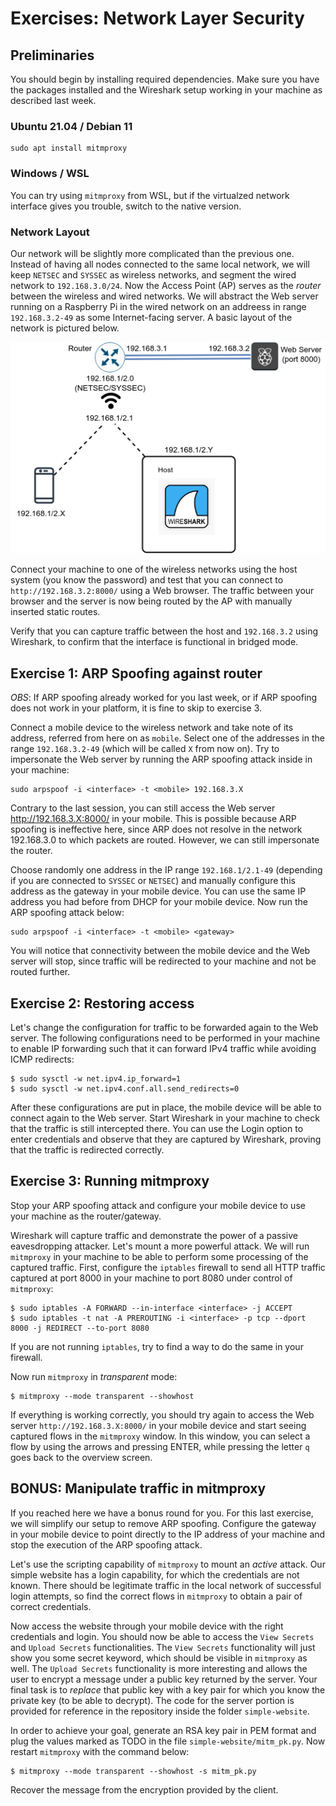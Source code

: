 # Exercises: Network Layer Security


## Preliminaries

You should begin by installing required dependencies. Make sure you have the packages installed and the Wireshark setup working in your machine as described last week.

### Ubuntu 21.04 / Debian 11

```
sudo apt install mitmproxy
```

### Windows / WSL

You can try using `mitmproxy` from WSL, but if the virtualzed network interface gives you trouble, switch to the native version.

### Network Layout

Our network will be slightly more complicated than the previous one. Instead of having all nodes connected to the same local network, we will keep `NETSEC` and `SYSSEC` as wireless networks, and segment the wired network to `192.168.3.0/24`. Now the Access Point (AP) serves as the _router_ between the wireless and wired networks. We will abstract the Web server running on a Raspberry Pi in the wired network on an addreess in range `192.168.3.2-49` as some Internet-facing server. A basic layout of the network is pictured below.

![image](https://github.com/dfaranha/netsec-e22-exercises/blob/main/05_network_layer_security/network-layout.png)

Connect your machine to one of the wireless networks using the host system (you know the password) and test that you can connect to `http://192.168.3.2:8000/` using a Web browser.
The traffic between your browser and the server is now being routed by the AP with manually inserted static routes.

Verify that you can capture traffic between the host and `192.168.3.2` using Wireshark, to confirm that the interface is functional in bridged mode.

## Exercise 1: ARP Spoofing against router

*OBS*: If ARP spoofing already worked for you last week, or if ARP spoofing does not work in your platform, it is fine to skip to exercise 3.

Connect a mobile device to the wireless network and take note of its address, referred from here on as `mobile`.
Select one of the addresses in the range `192.168.3.2-49` (which will be called `X` from now on).
Try to impersonate the Web server by running the ARP spoofing attack inside in your machine:

```
sudo arpspoof -i <interface> -t <mobile> 192.168.3.X
```

Contrary to the last session, you can still access the Web server http://192.168.3.X:8000/ in your mobile. This is possible because ARP spoofing is ineffective here, since ARP does not resolve in the network 192.168.3.0 to which packets are routed. However, we can still impersonate the router.

Choose randomly one address in the IP range `192.168.1/2.1-49` (depending if you are connected to `SYSSEC` or `NETSEC`) and manually configure this address as the gateway in your mobile device. You can use the same IP address you had before from DHCP for your mobile device. Now run the ARP spoofing attack below:

```
sudo arpspoof -i <interface> -t <mobile> <gateway>
```

You will notice that connectivity between the mobile device and the Web server will stop, since traffic will be redirected to your machine and not be routed further.

## Exercise 2: Restoring access

Let's change the configuration for traffic to be forwarded again to the Web server.
The following configurations need to be performed in your machine to enable IP forwarding such that it can forward IPv4 traffic while avoiding ICMP redirects:

```
$ sudo sysctl -w net.ipv4.ip_forward=1
$ sudo sysctl -w net.ipv4.conf.all.send_redirects=0

```

After these configurations are put in place, the mobile device will be able to connect again to the Web server.
Start Wireshark in your machine to check that the traffic is still intercepted there. You can use the Login option to enter credentials and observe that they are captured by Wireshark, proving that the traffic is redirected correctly.

## Exercise 3: Running mitmproxy

Stop your ARP spoofing attack and configure your mobile device to use your machine as the router/gateway.

Wireshark will capture traffic and demonstrate the power of a passive eavesdropping attacker. Let's mount a more powerful attack.
We will run `mitmproxy` in your machine to be able to perform some processing of the captured traffic. First, configure the `iptables` firewall to send all HTTP traffic captured at port 8000 in your machine to port 8080 under control of `mitmproxy`:

```
$ sudo iptables -A FORWARD --in-interface <interface> -j ACCEPT
$ sudo iptables -t nat -A PREROUTING -i <interface> -p tcp --dport 8000 -j REDIRECT --to-port 8080
```
If you are not running `iptables`, try to find a way to do the same in your firewall.

Now run `mitmproxy` in _transparent_ mode:

```
$ mitmproxy --mode transparent --showhost
```

If everything is working correctly, you should try again to access the Web server `http://192.168.3.X:8000/` in your mobile device and start seeing captured flows in the `mitmproxy` window.
In this window, you can select a flow by using the arrows and pressing ENTER, while pressing the letter `q` goes back to the overview screen.

## BONUS: Manipulate traffic in mitmproxy

If you reached here we have a bonus round for you. For this last exercise, we will simplify our setup to remove ARP spoofing.
Configure the gateway in your mobile device to point directly to the IP address of your machine and stop the execution of the ARP spoofing attack.

Let's use the scripting capability of `mitmproxy` to mount an _active_ attack.
Our simple website has a login capability, for which the credentials are not known. There should be legitimate traffic in the local network of successful login attempts, so find the correct flows in `mitmproxy` to obtain a pair of correct credentials.

Now access the website through your mobile device with the right credentials and login. You should now be able to access the `View Secrets` and `Upload Secrets` functionalities.
The `View Secrets` functionality will just show you some secret keyword, which should be visible in `mitmproxy` as well.
The `Upload Secrets` functionality is more interesting and allows the user to encrypt a message under a public key returned by the server.
Your final task is to _replace_ that public key with a key pair for which you know the private key (to be able to decrypt).
The code for the server portion is provided for reference in the repository inside the folder `simple-website`.

In order to achieve your goal, generate an RSA key pair in PEM format and plug the values marked as TODO in the file `simple-website/mitm_pk.py`. Now restart `mitmproxy` with the command below:

```
$ mitmproxy --mode transparent --showhost -s mitm_pk.py
```

Recover the message from the encryption provided by the client.
